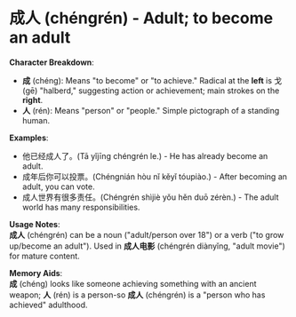 # **成人 (chéngrén) - Adult; to become an adult**

**Character Breakdown**:  
- **成** (chéng): Means "to become" or "to achieve." Radical at the **left** is 戈 (gē) "halberd," suggesting action or achievement; main strokes on the **right**.  
- **人** (rén): Means "person" or "people." Simple pictograph of a standing human.

**Examples**:  
- 他已经成人了。(Tā yǐjīng chéngrén le.) - He has already become an adult.  
- 成年后你可以投票。(Chéngnián hòu nǐ kěyǐ tóupiào.) - After becoming an adult, you can vote.  
- 成人世界有很多责任。(Chéngrén shìjiè yǒu hěn duō zérèn.) - The adult world has many responsibilities.

**Usage Notes**:  
**成人** (chéngrén) can be a noun ("adult/person over 18") or a verb ("to grow up/become an adult"). Used in **成人电影** (chéngrén diànyǐng, "adult movie") for mature content.

**Memory Aids**:  
**成** (chéng) looks like someone achieving something with an ancient weapon; **人** (rén) is a person-so **成人** (chéngrén) is a "person who has achieved" adulthood.